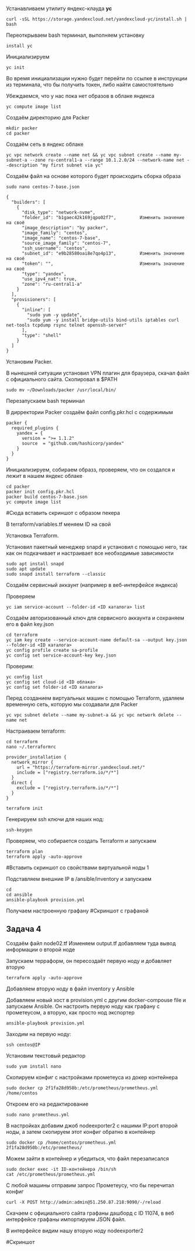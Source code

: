 Устанавливаем утилиту яндекс-клауда **yc**

```
curl -sSL https://storage.yandexcloud.net/yandexcloud-yc/install.sh | bash
```
Переоткрываем bash терминал, выполняем установку
```
install yc
```
Инициализируем
```
yc init
```
Во время инициализации нужно будет перейти по ссылке в инструкции из терминала, что бы получить токен, либо найти самостоятельно

Убеждаемся, что у нас пока нет образов в облаке яндекса
```
yc compute image list
```
Создаём директорию для Packer
```
mkdir packer
cd packer
```
Создаём сеть в яндекс облаке
```
yc vpc network create --name net && yc vpc subnet create --name my-subnet-a --zone ru-central1-a --range 10.1.2.0/24 --network-name net --description "my first subnet via yc"
```
Создаём файл на основе которого будет происходить сборка образа
```
sudo nano centos-7-base.json
```
```
{
  "builders": [
    {
      "disk_type": "network-nvme",
      "folder_id": "b1gaec42k169jqpo02f7",         Изменить значение на своё
      "image_description": "by packer",
      "image_family": "centos",
      "image_name": "centos-7-base",
      "source_image_family": "centos-7",
      "ssh_username": "centos",
      "subnet_id": "e9b28580oai8e7qo4p13",         Изменить значение на своё 
      "token": "",                                 Изменить значение на своё
      "type": "yandex",
      "use_ipv4_nat": true,
      "zone": "ru-central1-a"
    }
  ],
  "provisioners": [
    {
      "inline": [
        "sudo yum -y update",
        "sudo yum -y install bridge-utils bind-utils iptables curl net-tools tcpdump rsync telnet openssh-server"
      ],
      "type": "shell"
    }
  ]
}
```
Установим Packer.

В нынешней ситуации установил VPN плагин для браузера, скачал файл с официального сайта. Скопировал в $PATH
```
sudo mv ~/Downloads/packer /usr/local/bin/
```
Перезапускаем bash терминал 

В дирректории Packer создаём файл config.pkr.hcl с содержимым
```
packer {
  required_plugins {
    yandex = {
      version = ">= 1.1.2"
      source  = "github.com/hashicorp/yandex"
    }
  }
}
```
Инициализируем, собираем образз, проверяем, что он создался и лежит в нашем яндекс облаке
```
cd packer
packer init config.pkr.hcl
packer build centos-7-base.json
yc compute image list
```
#Сюда вставить скриншот с образом пекера

В terraform/variables.tf меняем ID на свой

Установка Terraform.

Установил пакетный менеджер snapd и установил с помощью него, так как он подкачивает и настраивает все необходимые зависимости
```
sudo apt install snapd
sudo apt update
sudo snapd install terraform --classic
```
Создаём сервисный аккаунт (например в веб-интерфейсе яндекса)

Проверяем
```
yc iam service-account --folder-id <ID каталога> list
```
Создаём авторизованный ключ для сервисного аккаунта и сохраняем его в файл key.json
```
cd terraform
yc iam key create --service-account-name default-sa --output key.json --folder-id <ID каталога>
yc config profile create sa-profile
yc config set service-account-key key.json
```
Проверим:
```
yc config list
yc config set cloud-id <ID облака>
yc config set folder-id <ID каталога>
```
Перед созданием виртуальных машин с помощью Terraform, удаляем временную сеть, которую мы создавали для Packer
```
yc vpc subnet delete --name my-subnet-a && yc vpc network delete --name net
```
Настраиваем terraform:
```
cd terraform
nano ~/.terraformrc
```
```
provider_installation {
  network_mirror {
    url = "https://terraform-mirror.yandexcloud.net/"
    include = ["registry.terraform.io/*/*"]
  }
  direct {
    exclude = ["registry.terraform.io/*/*"]
  }
}
```
```
terraform init
```
Генерируем ssh ключи для наших нод:
```
ssh-keygen
```
Проверяем, что собирается создать Terraform и запускаем
```
terraform plan
terraform apply -auto-approve
```
#Вставить скриншот со свойствами виртуальной ноды 1

Подставляем внешние IP в /ansible/inventory и запускаем
```
cd
cd ansible
ansible-playbook provision.yml
```
Получаем настроенную графану
#Скриншот с графаной

## **Задача 4**

Создаём файл node02.tf
Изменяем output.tf добавляем туда вывод информации о второй ноде

Запускаем терраформ, он пересоздаёт первую ноду и добавляет вторую
```
terraform apply -auto-approve
```
Добавляем вторую ноду в файл inventory у Ansible

Добавляем новый хост в provision.yml с другим docker-compouse file и запускаем Ansible. Он настроить первую ноду как графану с прометеусом, а вторую, как просто нод экспортер
```
ansible-playbook provision.yml
```
Заходим на первую ноду:
```
ssh centos@IP
```
Установим текстовый редактор
```
sudo yum install nano
```
Скопируем конфиг с настройками прометеуса из докер контейнера
```
sudo docker cp 2f1fa28d950b:/etc/prometheus/prometheus.yml /home/centos
```
Откроем его на редактирование
```
sudo nano prometheus.yml
```
В настройках добавим джоб nodeexporter2 с нашими IP:port второй ноды, а затем скопируем этот конфиг обратно в контейнер
```
sudo docker cp /home/centos/prometheus.yml 2f1fa28d950b:/etc/prometheus/
```
Можем зайти в контейнер и убедиться, что файл перезаписался
```
sudo docker exec -it ID-контейнера /bin/sh
cat /etc/prometheus/prometheus.yml
```
С любой машины отправим запрос Прометеусу, что бы перечитал конфиг
```
curl -X POST http://admin:admin@51.250.87.218:9090/-/reload
```
Скачаем с официального сайта графаны дашборд с ID 11074, в веб интерфейсе графаны импортируем JSON файл.

В интерфейсе видим нашу вторую ноду nodeexporter2

#Скриншот



